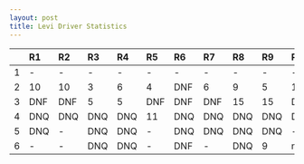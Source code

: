 ```yaml
---
layout: post 
title: Levi Driver Statistics
--- 
```


|    | R1   | R2   | R3   | R4   | R5   | R6   | R7   | R8   | R9   | R10   | R11   | R12   |
|---:|:-----|:-----|:-----|:-----|:-----|:-----|:-----|:-----|:-----|:------|:------|:------|
|  1 | -    | -    | -    | -    | -    | -    | -    | -    | -    | -     | -     | -     |
|  2 | 10   | 10   | 3    | 6    | 4    | DNF  | 6    | 9    | 5    | 13    | DNQ   | DNF   |
|  3 | DNF  | DNF  | 5    | 5    | DNF  | DNF  | DNF  | 15   | 15   | DNF   | 15    | DNF   |
|  4 | DNQ  | DNQ  | DNQ  | DNQ  | 11   | DNQ  | DNQ  | DNQ  | DNQ  | DNQ   | DNQ   | -     |
|  5 | DNQ  | -    | DNQ  | DNQ  | -    | DNQ  | DNQ  | DNQ  | DNQ  | -     | DNQ   | -     |
|  6 | -    | -    | DNQ  | DNQ  | -    | DNF  | -    | DNQ  | 9    | nan   | nan   | nan   |